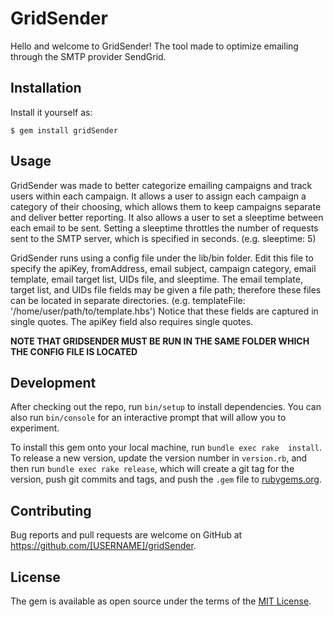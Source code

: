 # GridSender
Hello and welcome to GridSender! The tool made to optimize emailing 
through the SMTP provider SendGrid.

## Installation

Install it yourself as:

    $ gem install gridSender

## Usage

GridSender was made to better categorize emailing campaigns and track 
users within each campaign. It allows a user to assign each campaign a 
category of their choosing, which allows them to keep campaigns separate 
and deliver better reporting. It also allows a user to set a sleeptime 
between each email to be sent. Setting a sleeptime throttles the number 
of requests sent to the SMTP server, which is specified in seconds. 
(e.g. sleeptime: 5)

GridSender runs using a config file under the lib/bin folder. Edit this 
file to specify the apiKey, fromAddress, email subject, campaign 
category, email template, email target list, UIDs file, and sleeptime. 
The email template, target list, and UIDs file fields may be given a 
file path; therefore these files can be located in separate directories. 
(e.g. templateFile: '/home/user/path/to/template.hbs') Notice that these 
fields are captured in single quotes. The apiKey field also requires 
single quotes.


**NOTE THAT GRIDSENDER MUST BE RUN IN THE SAME FOLDER WHICH THE CONFIG 
FILE IS LOCATED**

## Development

After checking out the repo, run `bin/setup` to install dependencies. 
You can also run `bin/console` for an interactive prompt that will allow 
you to experiment.

To install this gem onto your local machine, run `bundle exec rake 
install`. To release a new version, update the version number in 
`version.rb`, and then run `bundle exec rake release`, which will create 
a git tag for the version, push git commits and tags, and push the 
`.gem` file to [rubygems.org](https://rubygems.org).

## Contributing
Bug reports and pull requests are welcome on GitHub at 
https://github.com/[USERNAME]/gridSender.


## License

The gem is available as open source under the terms of the [MIT 
License](http://opensource.org/licenses/MIT).


